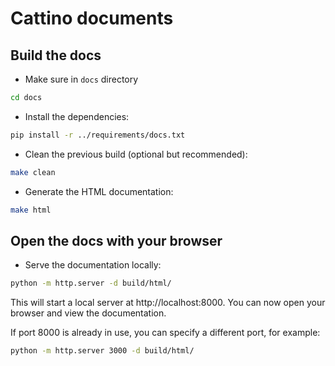 # Cattino documents

## Build the docs

- Make sure in `docs` directory

```bash
cd docs
```

- Install the dependencies:

```bash
pip install -r ../requirements/docs.txt
```

- Clean the previous build (optional but recommended):

```bash
make clean
```

- Generate the HTML documentation:

```bash
make html
```

## Open the docs with your browser

- Serve the documentation locally:

```bash
python -m http.server -d build/html/
```

This will start a local server at http://localhost:8000. You can now open your browser and view the documentation.

If port 8000 is already in use, you can specify a different port, for example:

```bash
python -m http.server 3000 -d build/html/
```